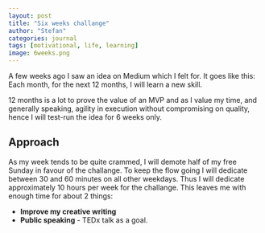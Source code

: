 ```yaml
---
layout: post
title: "Six weeks challange"
author: "Stefan"
categories: journal
tags: [motivational, life, learning]
image: 6weeks.png
---
```


A few weeks ago I saw an idea on Medium which I felt for. It goes like this: Each month, for the next 12 months, I will learn a new skill. 

12 months is a lot to prove the value of an MVP and as I value my time, and generally speaking, agility in execution without compromising on quality, hence I will test-run the idea for 6 weeks only.

## Approach

As my week tends to be quite crammed, I will demote half of my free Sunday in favour of the challange. To keep the flow going I will dedicate between 30 and 60 minutes on all other weekdays. Thus I will dedicate approximately 10 hours per week for the challange. This leaves me with enough time for about 2 things:

  - __Improve my creative writing__
  - __Public speaking__ - TEDx talk as a goal.

  


  
